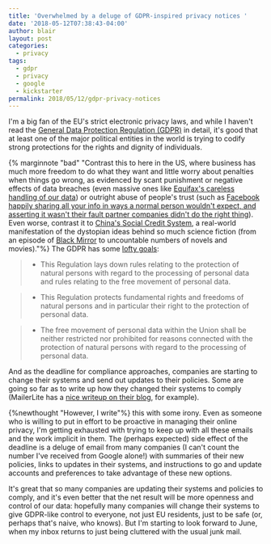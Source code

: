 ```yaml
---
title: 'Overwhelmed by a deluge of GDPR-inspired privacy notices '
date: '2018-05-12T07:38:43-04:00'
author: blair
layout: post
categories:
  - privacy
tags:
  - gdpr
  - privacy
  - google
  - kickstarter
permalink: 2018/05/12/gdpr-privacy-notices
---
```

I'm a big fan of the EU's strict electronic privacy laws, and while I haven't read the [General Data Protection Regulation (GDPR)](https://gdpr-info.eu/) in detail, it's good that at least one of the major political entities in the world is trying to codify strong protections for the rights and dignity of individuals.  

{% marginnote "bad" "Contrast this to here in the US, where business has much more freedom to do what they want and little worry about penalties when things go wrong, as evidenced by scant punishment or negative effects of data breaches (even massive ones like [Equifax's careless handling of our data](https://www.consumer.ftc.gov/blog/2017/09/equifax-data-breach-what-do)) or outright abuse of people's trust (such as [Facebook happily sharing all your info in ways a normal person wouldn't expect, and asserting it wasn't their fault partner companies didn't do the right thing](https://www.consumer.ftc.gov/blog/2017/09/equifax-data-breach-what-do)).  Even worse, contrast it to [China's Social Credit System](https://www.cbsnews.com/news/china-social-credit-system-surveillance-cameras/), a real-world manifestation of the dystopian ideas behind so much science fiction (from an episode of [Black Mirror](https://www.fastcompany.com/40563225/chinas-terrifying-social-credit-surveillance-system-is-expanding) to uncountable numbers of novels and movies)."%}
The GDPR has some [lofty goals](https://gdpr-info.eu/art-1-gdpr/):
> * This Regulation lays down rules relating to the protection of natural persons with regard to the processing of personal data and rules relating to the free movement of personal data.

> * This Regulation protects fundamental rights and freedoms of natural persons and in particular their right to the protection of personal data.

> * The free movement of personal data within the Union shall be neither restricted nor prohibited for reasons connected with the protection of natural persons with regard to the processing of personal data.

And as the deadline for compliance approaches, companies are starting to change their systems and send out updates to their policies.  Some are going so far as to write up how they changed their systems to comply (MailerLite has a [nice writeup on their blog](https://blog.mailerlite.com/new-mailerlite-gdpr-features-are-here-part-1-of-3/), for example).

{%newthought "However, I write"%} this with some irony. Even as someone who is willing to put in effort to be proactive in managing their online privacy, I'm getting exhausted with trying to keep up with all these emails and the work implicit in them.  The (perhaps expected) side effect of the deadline is a deluge of email from many companies  (I can't count the number I've received from Google alone!) with summaries of their new policies, links to updates in their systems, and instructions to go and update accounts and preferences to take advantage of these new options.  

It's great that so many companies are updating their systems and policies to comply, and it's even better that the net result will be more openness and control of our data: hopefully many companies will change their systems to give GDPR-like control to everyone, not just EU residents, just to be safe (or, perhaps that's naive, who knows). But I'm starting to look forward to June, when my inbox returns to just being cluttered with the usual junk mail.

